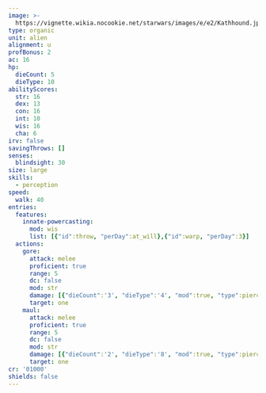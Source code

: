```yaml
---
image: >-
  https://vignette.wikia.nocookie.net/starwars/images/e/e2/Kathhound.jpg/revision/latest/scale-to-width-down/439?cb=20091106175830
type: organic
unit: alien
alignment: u
profBonus: 2
ac: 16
hp:
  dieCount: 5
  dieType: 10
abilityScores:
  str: 16
  dex: 13
  con: 16
  int: 10
  wis: 16
  cha: 6
irv: false
savingThrows: []
senses:
  blindsight: 30
size: large
skills:
  - perception
speed:
  walk: 40
entries:
  features:
    innate-powercasting:
      mod: wis
      list: [{"id":throw, "perDay":at_will},{"id":warp, "perDay":3}]
  actions:
    gore:
      attack: melee
      proficient: true
      range: 5
      dc: false
      mod: str
      damage: [{"dieCount":'3', "dieType":'4', "mod":true, "type":piercing}]
      target: one
    maul:
      attack: melee
      proficient: true
      range: 5
      dc: false
      mod: str
      damage: [{"dieCount":'2', "dieType":'8', "mod":true, "type":piercing}]
      target: one
cr: '01000'
shields: false
---
```

